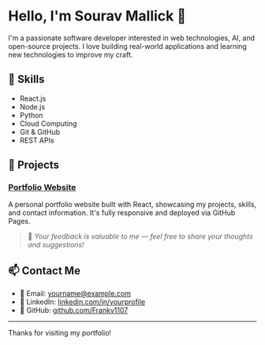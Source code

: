 # Hello, I'm Sourav Mallick 👋

I'm a passionate software developer interested in web technologies, AI, and open-source projects. I love building real-world applications and learning new technologies to improve my craft.

## 🚀 Skills

- React.js
- Node.js
- Python
- Cloud Computing
- Git & GitHub
- REST APIs

## 💼 Projects

### [Portfolio Website](https://franky1107.github.io/Portfolio_react/)
A personal portfolio website built with React, showcasing my projects, skills, and contact information. It's fully responsive and deployed via GitHub Pages.

> 📌 *Your feedback is valuable to me — feel free to share your thoughts and suggestions!*

## 📫 Contact Me

- 📧 Email: yourname@example.com
- 💼 LinkedIn: [linkedin.com/in/yourprofile](https://linkedin.com/in/yourprofile)
- 🐙 GitHub: [github.com/Franky1107](https://github.com/Franky1107)

---

Thanks for visiting my portfolio!
